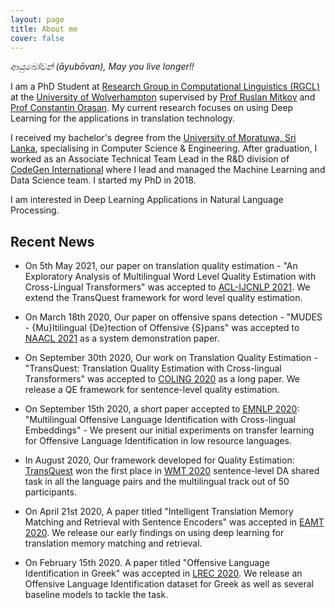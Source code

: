 ```yaml
---
layout: page
title: About me
cover: false
---
```


*ආයුබෝවන් (āyubōvan), May you live longer!!*


I am a PhD Student at [Research Group in Computational Linguistics (RGCL)](http://rgcl.wlv.ac.uk/) at the [University of Wolverhampton](https://www.wlv.ac.uk/) supervised by [Prof Ruslan Mitkov](https://en.wikipedia.org/wiki/Ruslan_Mitkov) and [Prof Constantin Orasan](http://dinel.org.uk/). My current research focuses on using Deep Learning for the applications in translation technology.

I received my bachelor's degree from the [University of Moratuwa, Sri Lanka](http://cse.mrt.ac.lk/), specialising in Computer Science & Engineering. After graduation, I worked as an Associate Technical Team Lead in the R&D division of [CodeGen International](https://www.codegen.co.uk/) where I lead and managed the Machine Learning and Data Science team. I started my PhD in 2018. 

I am interested in Deep Learning Applications in Natural Language Processing.


## Recent News
* On 5th May 2021, our paper on translation quality estimation - "An Exploratory Analysis of Multilingual Word Level Quality Estimation with Cross-Lingual Transformers" was accepted to [ACL-IJCNLP 2021](https://2021.aclweb.org/). We extend the TransQuest framework for word level quality estimation.

* On March 18th 2020, Our paper on offensive spans detection - "MUDES - {Mu}ltilingual {De}tection of Offensive {S}pans" was accepted to [NAACL 2021](https://2021.naacl.org/) as a system demonstration paper.

* On September 30th 2020, Our work on Translation Quality Estimation - "TransQuest: Translation Quality Estimation with Cross-lingual Transformers" was accepted to [COLING 2020](https://coling2020.org/) as a long paper. We release a QE framework for sentence-level quality estimation.

* On September 15th 2020, a short paper accepted to [EMNLP 2020](https://2020.emnlp.org/): "Multilingual Offensive Language Identification with Cross-lingual Embeddings" - We present our initial experiments on transfer learning for Offensive Language Identification in low resource languages.

* In August 2020, Our framework developed for Quality Estimation: [TransQuest](https://github.com/TharinduDR/TransQuest) won the first place in [WMT 2020](http://www.statmt.org/wmt20/) sentence-level DA shared task in all the language pairs and the multilingual track out of 50 participants. 

* On April 21st 2020, A paper titled "Intelligent Translation Memory Matching and Retrieval with Sentence Encoders" was accepted in [EAMT 2020](https://eamt2020.inesc-id.pt/). We release our early findings on using deep learning for translation memory matching and retrieval.

* On February 15th 2020. A paper titled "Offensive Language Identification in Greek" was accepted in [LREC 2020](https://lrec2020.lrec-conf.org/en/). We release an Offensive Language Identification dataset for Greek as well as several baseline models to tackle the task.




